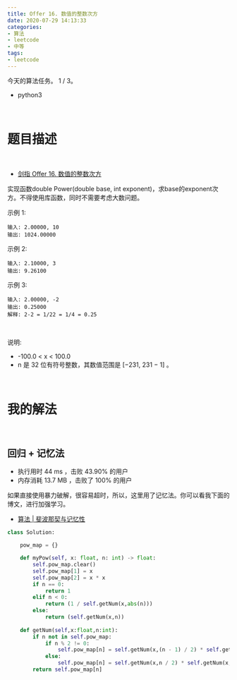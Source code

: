 ```yaml
---
title: Offer 16. 数值的整数次方
date: 2020-07-29 14:13:33
categories:
- 算法
- leetcode
- 中等
tags:
- leetcode
---
```

今天的算法任务。 1 / 3。

<!-- more -->

- python3

<br/>

# 题目描述

<br/>

- [剑指 Offer 16. 数值的整数次方](https://leetcode-cn.com/problems/shu-zhi-de-zheng-shu-ci-fang-lcof/)

实现函数double Power(double base, int exponent)，求base的exponent次方。不得使用库函数，同时不需要考虑大数问题。

示例 1:

	输入: 2.00000, 10
	输出: 1024.00000

示例 2:

	输入: 2.10000, 3
	输出: 9.26100

示例 3:

	输入: 2.00000, -2
	输出: 0.25000
	解释: 2-2 = 1/22 = 1/4 = 0.25
 

说明:

- -100.0 < x < 100.0
- n 是 32 位有符号整数，其数值范围是 [−231, 231 − 1] 。

<br/>

# 我的解法

<br/>

## 回归 + 记忆法

- 执行用时 44 ms ，击败 43.90% 的用户
- 内存消耗 13.7 MB ，击败了 100% 的用户

如果直接使用暴力破解，很容易超时，所以，这里用了记忆法。你可以看我下面的博文，进行加强学习。

- [算法 | 斐波那契与记忆性](https://benpaodewoniu.github.io/2020/06/16/algorithm37/)

```python
class Solution:

    pow_map = {}

    def myPow(self, x: float, n: int) -> float:
        self.pow_map.clear()
        self.pow_map[1] = x
        self.pow_map[2] = x * x
        if n == 0:
            return 1
        elif n < 0:
            return (1 / self.getNum(x,abs(n)))
        else:
            return (self.getNum(x,n))
    
    def getNum(self,x:float,n:int):
        if n not in self.pow_map:
            if n % 2 != 0:
                self.pow_map[n] = self.getNum(x,(n - 1) / 2) * self.getNum(x,(n-1) / 2) * x
            else:
                self.pow_map[n] = self.getNum(x,n / 2) * self.getNum(x,n / 2)
        return self.pow_map[n]
```
